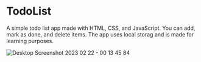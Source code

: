 # TodoList

A simple todo list app made with HTML, CSS, and JavaScript. You can add, mark as done, and delete items. The app uses local storag and is made for learning purposes.

![Desktop Screenshot 2023 02 22 - 00 13 45 84](https://user-images.githubusercontent.com/124585244/220480652-77419f24-3455-4c93-b6d3-ae62994fc600.png)
